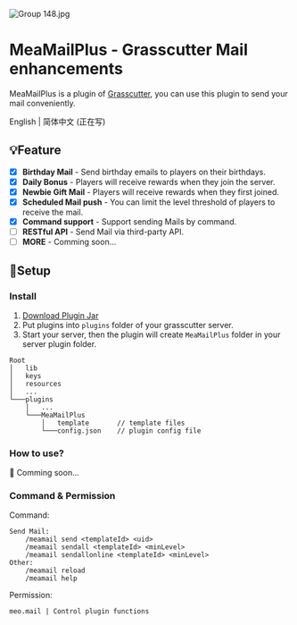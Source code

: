 ![Group 148.jpg](https://s2.loli.net/2022/05/03/5ZPG2neTlrMW6Az.jpg)
# MeaMailPlus - Grasscutter Mail enhancements
MeaMailPlus is a plugin of [Grasscutter](https://github.com/Grasscutters/Grasscutter), you can use this plugin to send your mail conveniently.

English | 简体中文 (正在写)

## 💡Feature

- [x] **Birthday Mail**  - Send birthday emails to players on their birthdays.
- [X] **Daily Bonus**  - Players will receive rewards when they join the server.
- [X] **Newbie Gift Mail**  - Players will receive rewards when they first joined.
- [X] **Scheduled Mail push**  - You can limit the level threshold of players to receive the mail.
- [X] **Command support**  - Support sending Mails by command.
- [ ] **RESTful API**  - Send Mail via third-party API.
- [ ] **MORE**  - Comming soon...

## 🍗Setup
### Install
1. [Download Plugin Jar](https://github.com/Coooookies/Grasscutter-MeaMailPlus/releases)
2. Put plugins into `plugins` folder of your grasscutter server.
3. Start your server, then the plugin will create `MeaMailPlus` folder in your server plugin folder.
```
Root
│   lib
│   keys
│   resources
│   ...
└───plugins
    │   ...
    └───MeaMailPlus
        │   template       // template files
        └───config.json    // plugin config file
```

### How to use?

🤔 Comming soon...

### Command & Permission
Command:
```
Send Mail:
    /meamail send <templateId> <uid>
    /meamail sendall <templateId> <minLevel>
    /meamail sendallonline <templateId> <minLevel>
Other:
    /meamail reload
    /meamail help
```

Permission:
```
meo.mail | Control plugin functions
```
